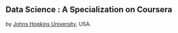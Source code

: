 ## Data Science : A Specialization on Coursera
by [Johns Hopkins University](http://www.jhu.edu/), USA.
